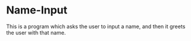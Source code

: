 # Name-Input
This is a program which asks the user to input a name, and then it greets the user with that name.
